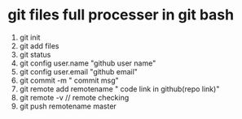 # git files full processer in git bash

1. git init
2. git add files
3. git status
4. git config user.name "github user name"
5. git config user.email "github email"
6. git commit -m " commit msg"
7. git remote add remotename " code link in github(repo link)"
8. git remote -v          // remote checking 
9. git push remotename master
